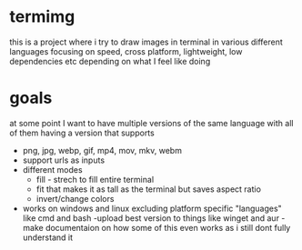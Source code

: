 # termimg
this is a project where i try to draw images in terminal in various different languages focusing on speed, cross platform, lightweight, low dependencies etc depending on what I feel like doing

# goals 
at some point I want to have multiple versions of the same language with all of them having a version that supports

- png, jpg, webp, gif, mp4, mov, mkv, webm
- support urls as inputs
- different modes
  - fill - strech to fill entire terminal
  - fit that makes it as tall as the terminal but saves aspect ratio
  - invert/change colors
- works on windows and linux excluding platform specific "languages" like cmd and bash
-upload best version to things like winget and aur
-make documentaion on how some of this even works as i still dont fully understand it
